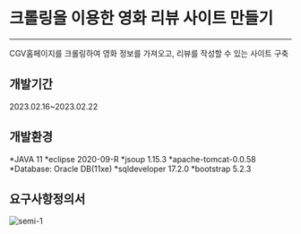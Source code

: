 # 크롤링을 이용한 영화 리뷰 사이트 만들기
---
CGV홈페이지를 크롤링하여 영화 정보를 가져오고, 리뷰를 작성할 수 있는 사이트 구축


**개발기간**
---
2023.02.16~2023.02.22



**개발환경**
---
*JAVA 11
*eclipse 2020-09-R
*jsoup 1.15.3
*apache-tomcat-0.0.58
*Database: Oracle DB(11xe)
*sqldeveloper 17.2.0
*bootstrap 5.2.3




**요구사항정의서**
---
![semi-1](https://user-images.githubusercontent.com/113296576/221091869-68e53238-4305-4780-8c51-81bd98ddfc45.jpg)
